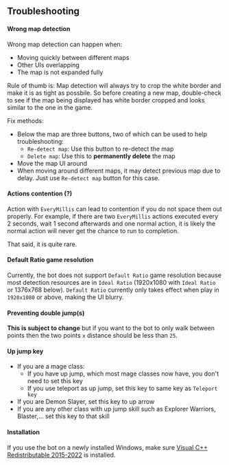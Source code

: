 ## Troubleshooting

#### Wrong map detection
Wrong map detection can happen when:
- Moving quickly between different maps
- Other UIs overlapping
- The map is not expanded fully

Rule of thumb is:  Map detection will always try to crop the white border and make it is as tight as possbile. So before
creating a new map, double-check to see if the map being displayed has white border cropped and looks similar to the
one in the game.

Fix methods:
- Below the map are three buttons, two of which can be used to help troubleshooting:
    - `Re-detect map`: Use this button to re-detect the map
    - `Delete map`: Use this to **permanently delete** the map
- Move the map UI around
- When moving around different maps, it may detect previous map due to delay. Just use `Re-detect map` 
button for this case.

#### Actions contention (?)
Action with `EveryMillis` can lead to contention if you do not space them out properly. For example, if there are two `EveryMillis` actions executed every 2 seconds, wait 1 second afterwards and one normal action, it is likely the normal action will never
get the chance to run to completion.

That said, it is quite rare.

#### Default Ratio game resolution
Currently, the bot does not support `Default Ratio` game resolution because most detection resources are
in `Ideal Ratio` (1920x1080 with `Ideal Ratio` or 1376x768 below). `Default Ratio` currently only takes effect
when play in `1920x1080` or above, making the UI blurry.

#### Preventing double jump(s)
**This is subject to change** but if you want to the bot to only walk between points then the two
points `x` distance should be less than `25`.

#### Up jump key
- If you are a mage class:
  - If you have up jump, which most mage classes now have, you don't need to set this key
  - If you use teleport as up jump, set this key to same key as `Teleport key` 
- If you are Demon Slayer, set this key to up arrow
- If you are any other class with up jump skill such as Explorer Warriors, Blaster,... set this key to that skill

#### Installation
If you use the bot on a newly installed Windows, make sure [Visual C++ Redistributable 2015-2022](https://learn.microsoft.com/en-us/cpp/windows/latest-supported-vc-redist#visual-studio-2015-2017-2019-and-2022) is installed.
